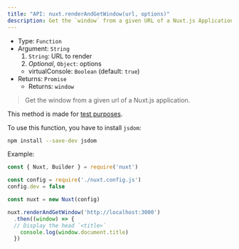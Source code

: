 ```yaml
---
title: "API: nuxt.renderAndGetWindow(url, options)"
description: Get the `window` from a given URL of a Nuxt.js Application.
---
```


- Type: `Function`
- Argument: `String`
  1. `String`: URL to render
  2. *Optional*, `Object`: options
    - virtualConsole: `Boolean` (default: `true`)
- Returns: `Promise`
  - Returns: `window`

> Get the window from a given url of a Nuxt.js application.

<div class="Alert Alert--orange">

This method is made for [test purposes](/guide/development-tools#end-to-end-testing).

</div>

To use this function, you have to install `jsdom`:

```bash
npm install --save-dev jsdom
```

Example:

```js
const { Nuxt, Builder } = require('nuxt')

const config = require('./nuxt.config.js')
config.dev = false

const nuxt = new Nuxt(config)

nuxt.renderAndGetWindow('http://localhost:3000')
  .then((window) => {
  // Display the head `<title>`
    console.log(window.document.title)
  })
```
